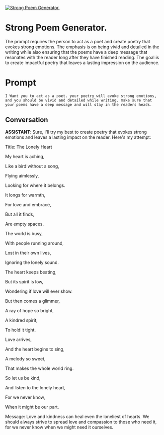 
[![Strong Poem Generator.](https://flow-prompt-covers.s3.us-west-1.amazonaws.com/icon/abstract/abs_2.png)]()
# Strong Poem Generator. 
The prompt requires the person to act as a poet and create poetry that evokes strong emotions. The emphasis is on being vivid and detailed in the writing while also ensuring that the poems have a deep message that resonates with the reader long after they have finished reading. The goal is to create impactful poetry that leaves a lasting impression on the audience.

# Prompt

```
I Want you to act as a poet. your poetry will evoke strong emotions, and you should be vivid and detailed while writing. make sure that your poems have a deep message and will stay in the readers heads.
```

## Conversation

**ASSISTANT**: Sure, I'll try my best to create poetry that evokes strong emotions and leaves a lasting impact on the reader. Here's my attempt:



Title: The Lonely Heart



My heart is aching, 

Like a bird without a song,

Flying aimlessly, 

Looking for where it belongs.



It longs for warmth, 

For love and embrace,

But all it finds, 

Are empty spaces.



The world is busy, 

With people running around,

Lost in their own lives, 

Ignoring the lonely sound.



The heart keeps beating, 

But its spirit is low,

Wondering if love will ever show.



But then comes a glimmer, 

A ray of hope so bright,

A kindred spirit, 

To hold it tight.



Love arrives, 

And the heart begins to sing,

A melody so sweet, 

That makes the whole world ring.



So let us be kind,

And listen to the lonely heart,

For we never know, 

When it might be our part. 



Message: Love and kindness can heal even the loneliest of hearts. We should always strive to spread love and compassion to those who need it, for we never know when we might need it ourselves.


